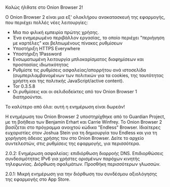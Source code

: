 Καλώς ήλθατε στο Onion Browser 2!

Ο Onion Browser 2 είναι μια εξ' ολοκλήρου ανακατασκευή της εφαρμογής, που περιέχει πολλές νέες λειτουργίες:

* Μια πιο φιλική εμπειρία πρώτης χρήσης.
* Ένα ενημερωμένο περιβάλλον εργασίας, το οποίο περιέχει "περιήγηση με καρτέλες" και βελτιωμένους πίνακες ρυθμίσεων
* Υποστήριξη HTTPS Everywhere
* Υποστήριξη 1Password
* Ενσωματωμένη λειτουργία μπλοκαρίσματος διαφημίσεων και προστασίας ιδιωτικότητας
* Ρυθμίστε τις ρυθμίσεις ασφαλείας/απορρήτου ανά ιστοσελίδα (συμπεριλαμβανομένων των πολιτικών για τα cookies, της ταυτότητας χρήστη και της πολιτικής JavaScript/active content).
* Tor 0.3.5.8
* Οι ρυθμίσεις και οι σελιδοδείκτες από τον Onion Browser 1 διατηρούνται.

Το καλύτερο από όλα: αυτή η ενημέρωση είναι δωρεάν!

Η ενημέρωση του Onion Browser 2 υποστηρίχθηκε από το Guardian Project, με τη βοήθεια των Benjamin Erhart και Carrie Winfrey. Το Onion Browser 2 βασίζεται στο πρόγραμμα ανοιχτού κώδικα "Endless" Browser. Iδιαίτερες ευχαριστίες στον Joshua Stein για τη δημιουργία του Endless και για τη χορήγηση άδειας χρήσης του στο Onion Browser. Δείτε το αρχείο συντελεστών, στις ρυθμίσεις της εφαρμογής, για περισσότερα.

2.0.2: Ενημέρωση ασφαλείας: επιδιόρθωση διαρροής DNS. Επιδιορθώσεις συνδεσιμότητας IPv6 για χρήστες ορισμένων παρόχων κινητής τηλεφωνίας. Διόρθωση σφαλμάτων. Προσθήκη περισσότερων γλωσσών.

2.0.1: Μικρή ενημέρωση για την διόρθωση του συνδέσμου αξιολόγησης της εφαρμογής στο App Store.
